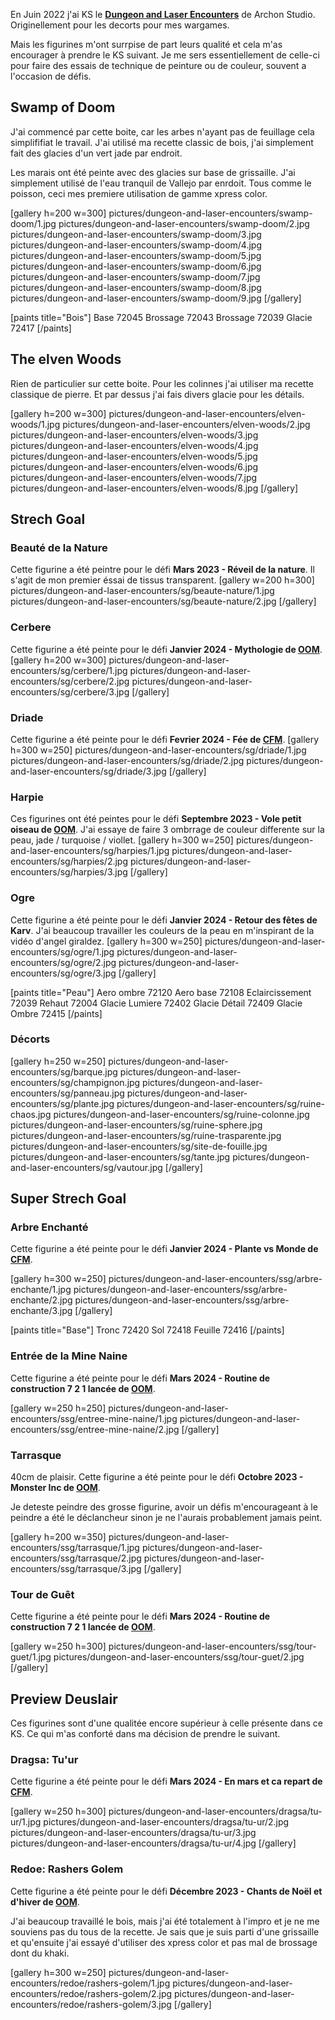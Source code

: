 En Juin 2022 j'ai KS le __[Dungeon and Laser Encounters](https://gamefound.com/fr/projects/archon-studio/encounters)__ de Archon Studio. Originellement pour les decorts pour mes wargames.

Mais les figurines m'ont surrpise de part leurs qualité et cela m'as encourager à prendre le KS suivant. Je me sers essentiellement de celle-ci pour faire des essais de technique de peinture ou de couleur, souvent a l'occasion de défis.

## Swamp of Doom
J'ai commencé par cette boite, car les arbes n'ayant pas de feuillage cela simplififiat le travail. J'ai utilisé ma
recette classic de bois, j'ai simplement fait des glacies d'un vert jade par endroit.

Les marais ont été peinte avec des glacies sur base de grissaille. J'ai simplement utilisé de l'eau tranquil de Vallejo par enrdoit. Tous comme le poisson, ceci mes premiere utilisation de gamme xpress color.

[gallery h=200 w=300]
pictures/dungeon-and-laser-encounters/swamp-doom/1.jpg
pictures/dungeon-and-laser-encounters/swamp-doom/2.jpg
pictures/dungeon-and-laser-encounters/swamp-doom/3.jpg
pictures/dungeon-and-laser-encounters/swamp-doom/4.jpg
pictures/dungeon-and-laser-encounters/swamp-doom/5.jpg
pictures/dungeon-and-laser-encounters/swamp-doom/6.jpg
pictures/dungeon-and-laser-encounters/swamp-doom/7.jpg
pictures/dungeon-and-laser-encounters/swamp-doom/8.jpg
pictures/dungeon-and-laser-encounters/swamp-doom/9.jpg
[/gallery]

[paints title="Bois"]
Base	72045
Brossage	72043
Brossage	72039
Glacie	72417
[/paints]

## The elven Woods

Rien de particulier sur cette boite. Pour les colinnes j'ai utiliser ma recette classique de pierre. Et par dessus j'ai fais divers glacie pour les détails.

[gallery h=200 w=300]
pictures/dungeon-and-laser-encounters/elven-woods/1.jpg
pictures/dungeon-and-laser-encounters/elven-woods/2.jpg
pictures/dungeon-and-laser-encounters/elven-woods/3.jpg
pictures/dungeon-and-laser-encounters/elven-woods/4.jpg
pictures/dungeon-and-laser-encounters/elven-woods/5.jpg
pictures/dungeon-and-laser-encounters/elven-woods/6.jpg
pictures/dungeon-and-laser-encounters/elven-woods/7.jpg
pictures/dungeon-and-laser-encounters/elven-woods/8.jpg
[/gallery]

## Strech Goal
### Beauté de la Nature
Cette figurine a été peintre pour le défi __Mars 2023 - Réveil de la nature__. Il s'agit de mon premier éssai de tissus transparent.
[gallery w=200 h=300]
pictures/dungeon-and-laser-encounters/sg/beaute-nature/1.jpg
pictures/dungeon-and-laser-encounters/sg/beaute-nature/2.jpg
[/gallery]

### Cerbere
Cette figurine a été peinte pour le défi __Janvier 2024 - Mythologie de [OOM](https://onemoremini.fr/topic/601/d%C3%A9fi-janvier-2024-mythologie)__.
[gallery h=200 w=300]
pictures/dungeon-and-laser-encounters/sg/cerbere/1.jpg
pictures/dungeon-and-laser-encounters/sg/cerbere/2.jpg
pictures/dungeon-and-laser-encounters/sg/cerbere/3.jpg
[/gallery]

### Driade
Cette figurine a été peinte pour le défi __Fevrier 2024 - Fée de [CFM](https://taverne.colorfulminis.com/t/defi-fevrier-2024-fee/5340)__.
[gallery h=300 w=250]
pictures/dungeon-and-laser-encounters/sg/driade/1.jpg
pictures/dungeon-and-laser-encounters/sg/driade/2.jpg
pictures/dungeon-and-laser-encounters/sg/driade/3.jpg
[/gallery]

### Harpie
Ces figurines ont été peintes pour le défi __Septembre 2023 - Vole petit oiseau de [OOM](https://onemoremini.fr/topic/563/d%C3%A9fi-septembre-2023-vole-petit-oiseau)__.
J'ai essaye de faire 3 ombrrage de couleur differente sur la peau, jade / turquoise / viollet.
[gallery h=300 w=250]
pictures/dungeon-and-laser-encounters/sg/harpies/1.jpg
pictures/dungeon-and-laser-encounters/sg/harpies/2.jpg
pictures/dungeon-and-laser-encounters/sg/harpies/3.jpg
[/gallery]

### Ogre
Cette figurine a été peinte pour le défi __Janvier 2024 - Retour des fêtes de Karv__. J'ai beaucoup travailler les couleurs de la peau en m'inspirant de la vidéo d'angel giraldez.
[gallery h=300 w=250]
pictures/dungeon-and-laser-encounters/sg/ogre/1.jpg
pictures/dungeon-and-laser-encounters/sg/ogre/2.jpg
pictures/dungeon-and-laser-encounters/sg/ogre/3.jpg
[/gallery]

[paints title="Peau"]
Aero ombre	72120
Aero base	72108
Eclaircissement	72039
Rehaut	72004
Glacie Lumiere	72402
Glacie Détail	72409
Glacie Ombre	72415
[/paints]

### Décorts
[gallery h=250 w=250]
pictures/dungeon-and-laser-encounters/sg/barque.jpg
pictures/dungeon-and-laser-encounters/sg/champignon.jpg
pictures/dungeon-and-laser-encounters/sg/panneau.jpg
pictures/dungeon-and-laser-encounters/sg/plante.jpg
pictures/dungeon-and-laser-encounters/sg/ruine-chaos.jpg
pictures/dungeon-and-laser-encounters/sg/ruine-colonne.jpg
pictures/dungeon-and-laser-encounters/sg/ruine-sphere.jpg
pictures/dungeon-and-laser-encounters/sg/ruine-trasparente.jpg
pictures/dungeon-and-laser-encounters/sg/site-de-fouille.jpg
pictures/dungeon-and-laser-encounters/sg/tante.jpg
pictures/dungeon-and-laser-encounters/sg/vautour.jpg
[/gallery]

## Super Strech Goal
### Arbre Enchanté
Cette figurine a été peinte pour le défi __Janvier 2024 - Plante vs Monde de [CFM](https://taverne.colorfulminis.com/t/defi-janvier-2024-plantes-vs-le-monde/5284)__.

[gallery h=300 w=250]
pictures/dungeon-and-laser-encounters/ssg/arbre-enchante/1.jpg
pictures/dungeon-and-laser-encounters/ssg/arbre-enchante/2.jpg
pictures/dungeon-and-laser-encounters/ssg/arbre-enchante/3.jpg
[/gallery]

[paints title="Base"]
Tronc	72420
Sol	72418
Feuille	72416
[/paints]

### Entrée de la Mine Naine
Cette figurine a été peinte pour le défi __Mars 2024 - Routine de construction 7 2 1 lancée  de [OOM](https://onemoremini.fr/topic/618/d%C3%A9fi-mars-2024-routine-de-construction-7-2-1-lanc%C3%A9e)__.

[gallery w=250 h=250]
pictures/dungeon-and-laser-encounters/ssg/entree-mine-naine/1.jpg
pictures/dungeon-and-laser-encounters/ssg/entree-mine-naine/2.jpg
[/gallery]

### Tarrasque
40cm de plaisir. Cette figurine a été peinte pour le défi __Octobre 2023 - Monster Inc de [OOM](https://onemoremini.fr/topic/572/d%C3%A9fi-octobre-2023-monster-inc)__.

Je deteste peindre des grosse figurine, avoir un défis m'encourageant à le peindre a été le déclancheur sinon je ne l'aurais probablement jamais peint.

[gallery h=200 w=350]
pictures/dungeon-and-laser-encounters/ssg/tarrasque/1.jpg
pictures/dungeon-and-laser-encounters/ssg/tarrasque/2.jpg
pictures/dungeon-and-laser-encounters/ssg/tarrasque/3.jpg
[/gallery]

### Tour de Guêt
Cette figurine a été peinte pour le défi __Mars 2024 - Routine de construction 7 2 1 lancée  de [OOM](https://onemoremini.fr/topic/618/d%C3%A9fi-mars-2024-routine-de-construction-7-2-1-lanc%C3%A9e)__.

[gallery w=250 h=300]
pictures/dungeon-and-laser-encounters/ssg/tour-guet/1.jpg
pictures/dungeon-and-laser-encounters/ssg/tour-guet/2.jpg
[/gallery]


## Preview Deuslair
Ces figurines sont d'une qualitée encore supérieur à celle présente dans ce KS. Ce qui m'as conforté dans ma décision de prendre le suivant.

### Dragsa: Tu'ur
Cette figurine a été peinte pour le défi __Mars 2024 - En mars et ca repart de [CFM](https://taverne.colorfulminis.com/t/defi-en-mars-et-ca-repart/5379)__.

[gallery w=250 h=300]
pictures/dungeon-and-laser-encounters/dragsa/tu-ur/1.jpg
pictures/dungeon-and-laser-encounters/dragsa/tu-ur/2.jpg
pictures/dungeon-and-laser-encounters/dragsa/tu-ur/3.jpg
pictures/dungeon-and-laser-encounters/dragsa/tu-ur/4.jpg
[/gallery]


### Redoe: Rashers Golem
Cette figurine a été peinte pour le défi __Décembre 2023 - Chants de Noël et d'hiver de [OOM](https://onemoremini.fr/topic/596/d%C3%A9fi-d%C3%A9cembre-2023-chants-de-no%C3%ABl-et-d-hiver)__.

J'ai beaucoup travaillé le bois, mais j'ai été totalement à l'impro et je ne me souviens pas du tous de la recette. Je sais que je suis parti d'une grissaille et qu'ensuite j'ai essayé d'utiliser des xpress color et pas mal de brossage dont du khaki.

[gallery h=300 w=250]
pictures/dungeon-and-laser-encounters/redoe/rashers-golem/1.jpg
pictures/dungeon-and-laser-encounters/redoe/rashers-golem/2.jpg
pictures/dungeon-and-laser-encounters/redoe/rashers-golem/3.jpg
[/gallery]


